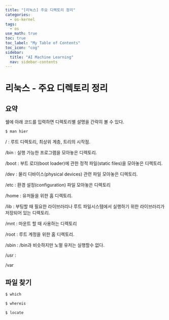 ```yaml
---
title: "[리눅스] 주요 디렉토리 정리" 
categories:
  - os-kernel
tags:
  - os
use_math: true
toc: true
toc_label: "My Table of Contents"
toc_icon: "cog"
sidebar:
  title: "AI Machine Learning"
  nav: sidebar-contents
---
```


# 리눅스 - 주요 디렉토리 정리

## 요약 

쉘에 아래 코드를 입력하면 디렉토리별 설명을 간략히 볼 수 있다.

```bash
$ man hier
```

/ : 루트 디렉토리, 최상위 계층, 트리의 시작점.  

/bin : 실행 가능한 프로그램을 모아놓은 디렉토리.  

/boot : 부트 로더(boot loader)에 관한 정적 파일(static files)을 모아놓은 디렉토리. 

/dev : 물리 디바이스(physical devices) 관련 파일 모아놓은 디렉토리.  

/etc : 환경 설정(configuration) 파일 모아놓은 디렉토리  

/home : 유저들을 위한 홈 디렉토리.  

/lib : 부팅할 때 필요한 라이브러리나 루트 파일시스템에서 실행하기 위한 라이브러리가 저장되어 있는 디렉토리. 

/mnt : 마운트 할 때 사용하는 디렉토리 

/root : 루트 계정을 위한 홈 디렉토리. 

/sbin : /bin과 비슷하지만 노멀 유저는 실행할수 없다. 

/usr : 

/var  


## 파일 찾기

```bash
$ which
```


```bash
$ whereis
```

```bash
$ locate
```
